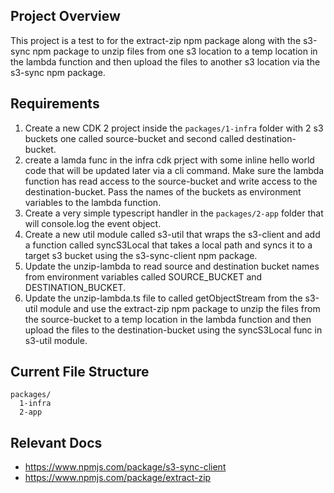 ## Project Overview

This project is a test to for the extract-zip npm package along with the s3-sync npm package to unzip files from one s3 location to a temp location in the lambda function and then upload the files to another s3 location via the s3-sync npm package.

## Requirements

1. Create a new CDK 2 project inside the `packages/1-infra` folder with 2 s3 buckets one called source-bucket and second called destination-bucket.
2. create a lamda func in the infra cdk prject with some inline hello world code that will be updated later via a cli command. Make sure the lambda function has read access to the source-bucket and write access to the destination-bucket. Pass the names of the buckets as environment variables to the lambda function.
3. Create a very simple typescript handler in the `packages/2-app` folder that will console.log the event object.
4. Create a new util module called s3-util that wraps the s3-client and add a function called syncS3Local that takes a local path and syncs it to a target s3 bucket using the s3-sync-client npm package.
5. Update the unzip-lambda to read source and destination bucket names from environment variables called SOURCE_BUCKET and DESTINATION_BUCKET.
6. Update the unzip-lambda.ts file to called getObjectStream from the s3-util module and use the extract-zip npm package to unzip the files from the source-bucket to a temp location in the lambda function and then upload the files to the destination-bucket using the syncS3Local func in s3-util module.

## Current File Structure

```
packages/
  1-infra
  2-app
```

## Relevant Docs

- https://www.npmjs.com/package/s3-sync-client
- https://www.npmjs.com/package/extract-zip
